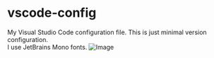 # vscode-config
My Visual Studio Code configuration file.
This is just minimal version configuration.
<br />
I use JetBrains Mono fonts.
![Image](https://github.com/tariquehsoomro/vscode-config/assets/52823477/6e221798-6c68-455d-90a5-ca794e1570c5)
